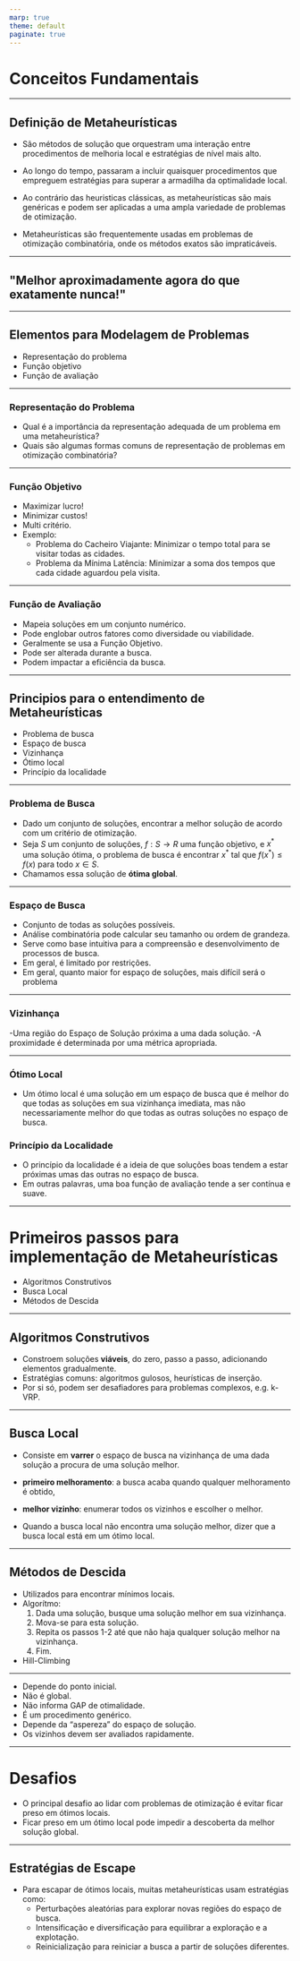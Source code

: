 ```yaml
---
marp: true
theme: default
paginate: true
---
```


# Conceitos Fundamentais

---

## Definição de Metaheurísticas

- São métodos de solução que orquestram uma interação entre procedimentos de melhoria local e estratégias de nível mais alto.
 
- Ao longo do tempo, passaram a incluir quaisquer procedimentos que empreguem estratégias para superar a armadilha da optimalidade local.


- Ao contrário das heuristicas clássicas, as metaheurísticas são mais genéricas e podem ser aplicadas a uma ampla variedade de problemas de otimização.
  
- Metaheurísticas são frequentemente usadas em problemas de otimização combinatória, onde os métodos exatos são impraticáveis.

---
<!-- _backgroundColor: black -->
<!-- _color: white -->

## "Melhor aproximadamente agora do que exatamente nunca!"
---

## Elementos para Modelagem de Problemas

  - Representação do problema
  - Função objetivo
  - Função de avaliação


---

### Representação do Problema

  - Qual é a importância da representação adequada de um problema em uma metaheurística?
  - Quais são algumas formas comuns de representação de problemas em otimização combinatória?

---
### Função Objetivo
- Maximizar lucro!
- Minimizar custos!
- Multi critério.
- Exemplo:
  - Problema do Cacheiro Viajante: Minimizar o tempo total para se visitar todas as cidades.
  - Problema da Mínima Latência: Minimizar a soma dos tempos que cada cidade aguardou pela visita.

---
### Função de Avaliação 
- Mapeia soluções em um conjunto numérico.
- Pode englobar outros fatores como diversidade ou viabilidade.
- Geralmente se usa a Função Objetivo.
- Pode ser alterada durante a busca.
- Podem impactar a eficiência da busca.
---

## Principios para o entendimento de Metaheurísticas

- Problema de busca
- Espaço de busca
- Vizinhança
- Ótimo local
- Princípio da localidade

---

### Problema de Busca
  - Dado um conjunto de soluções, encontrar a melhor solução de acordo com um critério de otimização.
  - Seja $S$ um conjunto de soluções, $f: S \rightarrow R$ uma função objetivo, e $x^*$ uma solução ótima, o problema de busca é encontrar $x^*$ tal que $f(x^*) \le f(x)$ para todo $x \in S$.
  - Chamamos essa solução de **ótima global**.
---
### Espaço de Busca
- Conjunto de todas as soluções possíveis.
- Análise combinatória pode calcular seu tamanho ou ordem de grandeza.
- Serve como base intuitiva para a compreensão e desenvolvimento de processos de busca.
- Em geral, é limitado por restrições.
- Em geral, quanto maior for espaço de soluções, mais difícil será o problema

---

### Vizinhança
-Uma região do Espaço de Solução próxima a uma dada solução.
-A proximidade é determinada por uma métrica apropriada.

---

### Ótimo Local

- Um ótimo local é uma solução em um espaço de busca que é melhor do que todas as soluções em sua vizinhança imediata, mas não necessariamente melhor do que todas as outras soluções no espaço de busca.


### Princípio da Localidade

- O princípio da localidade é a ideia de que soluções boas tendem a estar próximas umas das outras no espaço de busca.
- Em outras palavras, uma boa função de avaliação tende a ser contínua e suave.

---

# Primeiros passos para implementação de Metaheurísticas

- Algoritmos Construtivos
- Busca Local
- Métodos de Descida

---

## Algoritmos Construtivos

- Constroem soluções **viáveis**, do zero, passo a passo, adicionando elementos gradualmente.
- Estratégias comuns: algoritmos gulosos, heurísticas de inserção.
- Por si só, podem ser desafiadores para problemas complexos, e.g. k-VRP.

---

## Busca Local

- Consiste em **varrer** o espaço de busca na vizinhança de uma dada solução a procura de uma solução melhor.
- **primeiro melhoramento**: a busca acaba quando qualquer melhoramento é obtido,
- **melhor vizinho**: enumerar todos os vizinhos e escolher o melhor.

- Quando a busca local não encontra uma solução melhor, dizer que a busca local está em um ótimo local.

---

## Métodos de Descida

- Utilizados para encontrar mínimos locais.
- Algorítmo:
  1. Dada uma solução, busque uma solução melhor em sua vizinhança.
  2. Mova-se para esta solução.
  3. Repita os passos 1-2 até que não haja qualquer solução melhor na vizinhança.
  4. Fim.
- Hill-Climbing

---

- Depende do ponto inicial.
- Não é global.
- Não informa GAP de otimalidade.
- É um procedimento genérico.
- Depende da “aspereza” do espaço de solução.
- Os vizinhos devem ser avaliados rapidamente.

---

# Desafios

- O principal desafio ao lidar com problemas de otimização é evitar ficar preso em ótimos locais.
- Ficar preso em um ótimo local pode impedir a descoberta da melhor solução global.

---

## Estratégias de Escape

- Para escapar de ótimos locais, muitas metaheurísticas usam estratégias como:
  - Perturbações aleatórias para explorar novas regiões do espaço de busca.
  - Intensificação e diversificação para equilibrar a exploração e a explotação.
  - Reinicialização para reiniciar a busca a partir de soluções diferentes.


